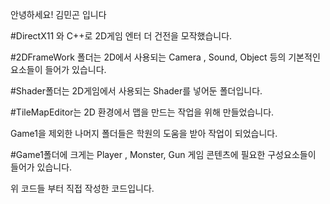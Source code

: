 안녕하세요! 김민곤 입니다

#DirectX11 와 C++로 2D게임 엔터 더 건전을 모작했습니다.

#2DFrameWork 폴더는 2D에서 사용되는 Camera , Sound, Object 등의 기본적인 요소들이 들어가 있습니다.

#Shader폴더는 2D게임에서 사용되는 Shader를 넣어둔 폴더입니다.

#TileMapEditor는 2D 환경에서 맵을 만드는 작업을 위해 만들었습니다.

 Game1을 제외한 나머지 폴더들은 학원의 도움을 받아 작업이 되었습니다.



#Game1폴더에 크게는 Player , Monster, Gun 게임 콘텐츠에 필요한 구성요소들이 들어가 있습니다. 

 위 코드들 부터 직접 작성한 코드입니다.
 
 
